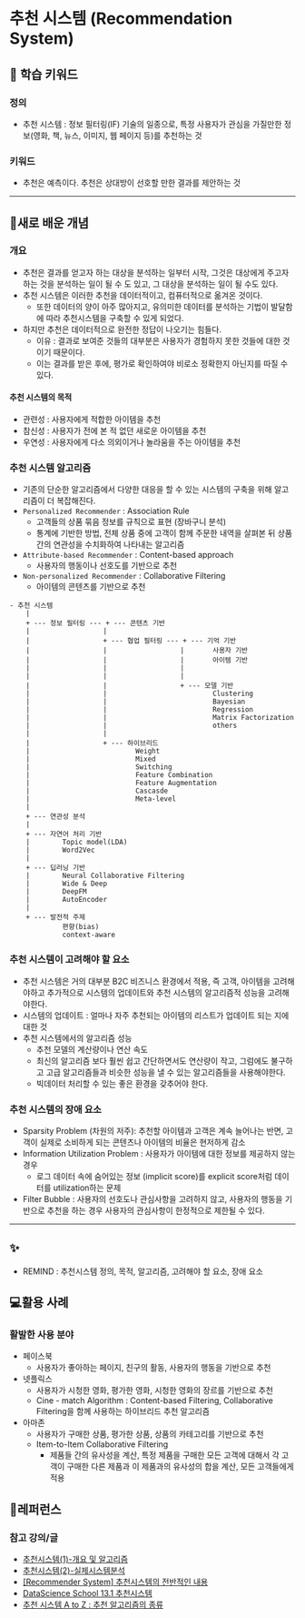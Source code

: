 # 추천 시스템 (Recommendation System)

## 🚀 학습 키워드

### 정의

- 추천 시스템 : 정보 필터링(IF) 기술의 일종으로, 특정 사용자가 관심을 가질만한 정보(영화, 책, 뉴스, 이미지, 웹 페이지 등)를 추천하는 것

### 키워드

- 추천은 예측이다. 추천은 상대방이 선호할 만한 결과를 제안하는 것

---

## 📝새로 배운 개념

### 개요

- 추천은 결과를 얻고자 하는 대상을 분석하는 일부터 시작, 그것은 대상에게 주고자 하는 것을 분석하는 일이 될 수 도 있고, 그 대상을 분석하는 일이 될 수도 있다.
- 추천 시스템은 이러한 추천을 데이터적이고, 컴퓨터적으로 옮겨온 것이다.
  - 또한 데이터의 양이 아주 많아지고, 유의미한 데이터를 분석하는 기법이 발달함에 따라 추천시스템을 구축할 수 있게 되었다.
- 하지만 추천은 데이터적으로 완전한 정답이 나오기는 힘들다.
  - 이유 : 결과로 보여준 것들의 대부분은 사용자가 경험하지 못한 것들에 대한 것이기 때문이다.
  - 이는 결과를 받은 후에, 평가로 확인하여야 비로소 정확한지 아닌지를 따질 수 있다.

#### 추천 시스템의 목적

- 관련성 : 사용자에게 적합한 아이템을 추천
- 참신성 : 사용자가 전에 본 적 없던 새로운 아이템을 추천
- 우연성 : 사용자에게 다소 의외이거나 놀라움을 주는 아이템을 추천

### 추천 시스템 알고리즘

- 기존의 단순한 알고리즘에서 다양한 대응을 할 수 있는 시스템의 구축을 위해 알고리즘이 더 복잡해진다.
- `Personalized Recommender` : Association Rule
  - 고객들의 상품 묶음 정보를 규칙으로 표현 (장바구니 분석)
  - 통계에 기반한 방법, 전체 상품 중에 고객이 함께 주문한 내역을 살펴본 뒤 상품간의 연관성을 수치화하여 나타내는 알고리즘
- `Attribute-based Recommender` : Content-based approach
  - 사용자의 행동이나 선호도를 기반으로 추천
- `Non-personalized Recommender` : Collaborative Filtering
  - 아이템의 콘텐츠를 기반으로 추천

```
- 추천 시스템
    |
    + --- 정보 필터링 --- + --- 콘텐츠 기반
    |                  |
    |                  + --- 협업 필터링 --- + --- 기억 기반
    |                  |                  |       사용자 기반
    |                  |                  |       아이템 기반
    |                  |                  |
    |                  |                  |
    |                  |                  + --- 모델 기반
    |                  |                          Clustering
    |                  |                          Bayesian
    |                  |                          Regression
    |                  |                          Matrix Factorization
    |                  |                          others
    |                  |
    |                  + --- 하이브리드
    |                          Weight
    |                          Mixed
    |                          Switching
    |                          Feature Combination
    |                          Feature Augmentation
    |                          Cascasde
    |                          Meta-level
    |
    + --- 연관성 분석
    |
    + --- 자연어 처리 기반
    |        Topic model(LDA)
    |        Word2Vec
    |
    + --- 딥러닝 기반
    |        Neural Collaborative Filtering
    |        Wide & Deep
    |        DeepFM
    |        AutoEncoder
    |
    + --- 발전적 주제
             편향(bias)
             context-aware
```

### 추천 시스템이 고려해야 할 요소

- 추천 시스템은 거의 대부분 B2C 비즈니스 환경에서 적용, 즉 고객, 아이템을 고려해야하고 추가적으로 시스템의 업데이트와 추천 시스템의 알고리즘적 성능을 고려해야한다.
- 시스템의 업데이트 : 얼마나 자주 추천되는 아이템의 리스트가 업데이트 되는 지에 대한 것
- 추천 시스템에서의 알고리즘 성능
  - 추천 모델의 계산량이나 연산 속도
  - 최신의 알고리즘 보다 훨씬 쉽고 간단하면서도 연산량이 작고, 그럼에도 불구하고 고급 알고리즘들과 비슷한 성능을 낼 수 있는 알고리즘들을 사용해야한다.
  - 빅데이터 처리할 수 있는 좋은 환경을 갖추어야 한다.

### 추천 시스템의 장애 요소

- Sparsity Problem (차원의 저주): 추천할 아이템과 고객은 계속 늘어나는 반면, 고객이 실제로 소비하게 되는 콘텐츠나 아이템의 비율은 현저하게 감소
- Information Utilization Problem : 사용자가 아이템에 대한 정보를 제공하지 않는 경우
  - 로그 데이터 속에 숨어있는 정보 (implicit score)를 explicit score처럼 데이터를 utilization하는 문제
- Filter Bubble : 사용자의 선호도나 관심사항을 고려하지 않고, 사용자의 행동을 기반으로 추천을 하는 경우 사용자의 관심사항이 한정적으로 제한될 수 있다.

---

## ✨

- REMIND : 추천시스템 정의, 목적, 알고리즘, 고려해야 할 요소, 장애 요소

## 💻활용 사례

### 활발한 사용 분야

- 페이스북
  - 사용자가 좋아하는 페이지, 친구의 활동, 사용자의 행동을 기반으로 추천
- 넷플릭스
  - 사용자가 시청한 영화, 평가한 영화, 시청한 영화의 장르를 기반으로 추천
  - Cine - match Algorithm : Content-based Filtering, Collaborative Filtering을 함께 사용하는 하이브리드 추천 알고리즘
- 아마존
  - 사용자가 구매한 상품, 평가한 상품, 상품의 카테고리를 기반으로 추천
  - Item-to-Item Collaborative Filtering
    - 제품들 간의 유사성을 계산, 특정 제품을 구매한 모든 고객에 대해서 각 고객이 구매한 다른 제품과 이 제품과의 유사성의 합을 계산, 모든 고객들에게 적용

## 🔗레퍼런스

### 참고 강의/글

- [추천시스템(1)-개요 및 알고리즘](https://davinci-ai.tistory.com/12)
- [추천시스템(2)-실제시스템분석](https://davinci-ai.tistory.com/13)
- [[Recommender System] 추천시스템의 전반적인 내용](https://yamalab.tistory.com/67)
- [DataScience School 13.1 추천시스템](https://datascienceschool.net/03%20machine%20learning/07.01%20%EC%B6%94%EC%B2%9C%20%EC%8B%9C%EC%8A%A4%ED%85%9C.html)
- [추천 시스템 A to Z : 추천 알고리즘의 종류](https://calmmimiforest.tistory.com/100)
